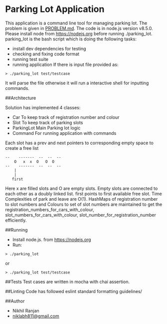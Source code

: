 Parking Lot Application
=====================

This application is a command line tool for managing parking lot. The problem is given in [PROBLEM.md](PROBLEM.md).
The code is in node.js version v8.5.0. Please install node from https://nodejs.org before running ./parking_lot. parking_lot is the bash script which is doing the following tasks:
- install dev dependencies for testing
- checking and fixing code format
- running test suite
- running application
If there is input file provided as:
```
> ./parking_lot test/testcase
```
It will parse the file otherwise it will run a interactive shell for inputting commands.

##Architecture

Solution has implemented 4 classes:
- Car        To keep track of registration number and colour
- Slot       To keep track of parking slots
- ParkingLot Main Parking lot logic
- Command    For running application with commands

Each slot has a prev and next pointers to corresponding empty space to create a free list

```
--    -------  --  --  --
    O   x  x  O   O  O
--    -------  --  --  --
    |
    |
   first
```

Here x are filled slots and O are empty slots. Empty slots are connected to each other as a doubly linked list. first points to first available free slot. Time Complexities of park and leave are O(1).
HashMaps of registration number to slot numbers and Colours to set of slot numbers are maintained to get the registration_numbers_for_cars_with_colour, slot_numbers_for_cars_with_colour, slot_number_for_registration_number efficiently.

##Running

- Install node.js. from https://nodejs.org
- Run:
```
> ./parking_lot
```
or
```
> ./parking_lot test/testcase
```

##Tests
Test cases are written in mocha with chai assertion.

##Linting
Code has followed eslint standard formatting guidelines/

##Author
- Nikhil Ranjan
- niklabh811@gmail.com
